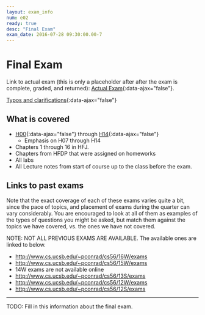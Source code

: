 ```yaml
---
layout: exam_info
num: e02
ready: true
desc: "Final Exam"
exam_date: 2016-07-28 09:30:00.00-7
---
```



# Final Exam

Link to actual exam (this is only a placeholder after after the exam is complete, graded,
and returned): [Actual Exam](cs56_m16_e02){:data-ajax="false"}.

[Typos and clarifications](typos){:data-ajax="false"}


## What is covered

* [H00](/hwk/h00/){:data-ajax="false"} through [H14](/hwk/h14/){:data-ajax="false"}
    * Emphasis on H07 through H14 
* Chapters 1 through 16 in HFJ.
* Chapters from HFDP that were assigned on homeworks
* All labs
* All Lecture notes from start of course up to the class before the exam.

## Links to past exams

Note that the exact coverage of each of these exams varies quite a bit, since the pace of topics, and placement of exams during the quarter can vary considerably.  You are encouraged to look at all of them as examples of the types of questions you might be asked, but
match them against the topics we have covered, vs. the ones we have not covered.

NOTE: NOT ALL PREVIOUS EXAMS ARE AVAILABLE.    The available ones are linked to below.

* <http://www.cs.ucsb.edu/~pconrad/cs56/16W/exams> 
* <http://www.cs.ucsb.edu/~pconrad/cs56/15W/exams>
* 14W exams are not available online
* <http://www.cs.ucsb.edu/~pconrad/cs56/13S/exams>
* <http://www.cs.ucsb.edu/~pconrad/cs56/12W/exams>
* <http://www.cs.ucsb.edu/~pconrad/cs56/12S/exams>

---

<div style="display:none;">  http://ucsb-cs56-m16.github.io/exam/e01 </div>

TODO: Fill in this information about the final exam.
